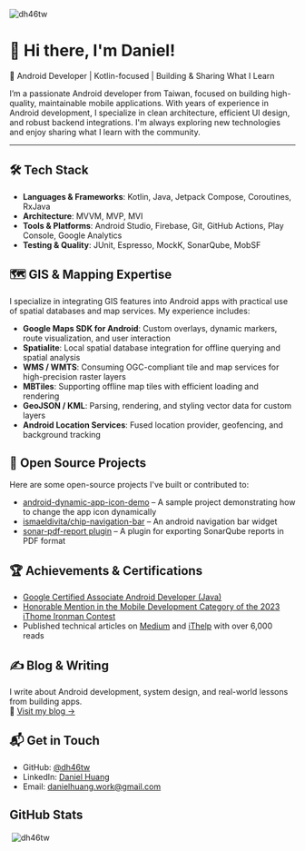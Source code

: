 <!--
<h1 align="center">Hi 👋, I'm Daniel</h1>
<h3 align="center">An Android developer from Taiwan! 🇹🇼</h3>

- 🌱 I’m currently learning **Android TDD and Design Patterns**
-->

<!-- - 👨‍💻 All of my projects are available at [https://dh-46.github.io/portfolio](https://dh-46.github.io/portfolio) -->

<!--
- 📝 I regularly write articles on [DH's Blog](https://dh-46.github.io)

- 💬 Ask me about **Java, Kotlin, Android, Git, Firebase, Google Maps SDK for Android**

- 📫 How to reach me **danielhuang.work@gmail.com**
-->

<!-- - 📄 Know about my experiences [https://dh-46.github.io/resume](https://dh-46.github.io/resume) -->

<!---
<p>&nbsp;<a href="https://www.credential.net/369f4195-930e-4f41-9109-88b8be155ca3"><img align="center" src="https://api.accredible.com/v1/frontend/credential_website_embed_image/badge/56248683" alt="Associate Android Developer Certificate"/></a></p>
--->

<!---
<p><img align="left" src="https://github-readme-stats.vercel.app/api/top-langs?username=dh-46&show_icons=true&locale=en&layout=compact" alt="dh-46" /></p>
--->

<p align="left"> <img src="https://komarev.com/ghpvc/?username=dh46tw&label=Profile%20views&color=0e75b6&style=flat" alt="dh46tw" /> </p>

# 👋 Hi there, I'm Daniel!

🎯 Android Developer | Kotlin-focused | Building & Sharing What I Learn

I’m a passionate Android developer from Taiwan, focused on building high-quality, maintainable mobile applications. With years of experience in Android development, I specialize in clean architecture, efficient UI design, and robust backend integrations. I'm always exploring new technologies and enjoy sharing what I learn with the community.

---

## 🛠 Tech Stack

- **Languages & Frameworks**: Kotlin, Java, Jetpack Compose, Coroutines, RxJava  
- **Architecture**: MVVM, MVP, MVI  
- **Tools & Platforms**: Android Studio, Firebase, Git, GitHub Actions, Play Console, Google Analytics
- **Testing & Quality**: JUnit, Espresso, MockK, SonarQube, MobSF

## 🗺️ GIS & Mapping Expertise

I specialize in integrating GIS features into Android apps with practical use of spatial databases and map services. My experience includes:

- **Google Maps SDK for Android**: Custom overlays, dynamic markers, route visualization, and user interaction
- **Spatialite**: Local spatial database integration for offline querying and spatial analysis
- **WMS / WMTS**: Consuming OGC-compliant tile and map services for high-precision raster layers
- **MBTiles**: Supporting offline map tiles with efficient loading and rendering
- **GeoJSON / KML**: Parsing, rendering, and styling vector data for custom layers
- **Android Location Services**: Fused location provider, geofencing, and background tracking

## 🚀 Open Source Projects

Here are some open-source projects I've built or contributed to:

- [android-dynamic-app-icon-demo](https://github.com/dh46tw/android-dynamic-app-icon-demo) – A sample project demonstrating how to change the app icon dynamically  
- [ismaeldivita/chip-navigation-bar](https://github.com/ismaeldivita/chip-navigation-bar) – An android navigation bar widget  
- [sonar-pdf-report plugin](https://github.com/dh46tw/sonar-pdf-report) – A plugin for exporting SonarQube reports in PDF format

## 🏆 Achievements & Certifications

- [Google Certified Associate Android Developer (Java)](https://www.credential.net/369f4195-930e-4f41-9109-88b8be155ca3)
- [Honorable Mention in the Mobile Development Category of the 2023 iThome Ironman Contest](https://ithelp.ithome.com.tw/users/20160271/ironman/6465)
- Published technical articles on [Medium](https://medium.com/@dh46tw) and [iThelp](https://ithelp.ithome.com.tw/users/20160271/articles) with over 6,000 reads

## ✍️ Blog & Writing

I write about Android development, system design, and real-world lessons from building apps.  
📖 [Visit my blog →](https://dh46tw.github.io)

## 📬 Get in Touch

- GitHub: [@dh46tw](https://github.com/dh46tw)  
- LinkedIn: [Daniel Huang](https://linkedin.com/in/daniel-huang-2017)  
- Email: danielhuang.work@gmail.com

## GitHub Stats

<p>&nbsp;<img align="center" src="https://github-readme-stats.vercel.app/api?username=dh46tw&show_icons=true&locale=en&theme=github_dark_dimmed" alt="dh46tw" /></p>
